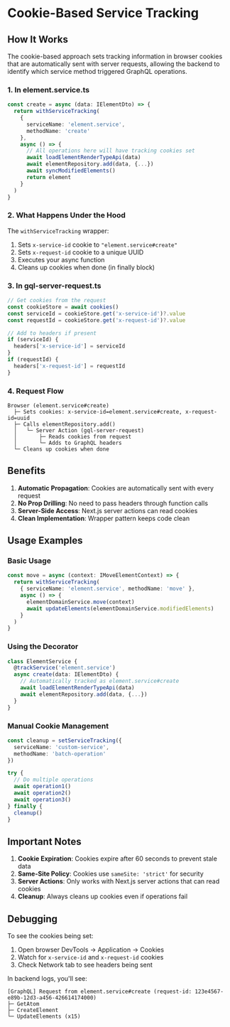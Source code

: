 # Cookie-Based Service Tracking

## How It Works

The cookie-based approach sets tracking information in browser cookies that are automatically sent with server requests, allowing the backend to identify which service method triggered GraphQL operations.

### 1. In element.service.ts

```typescript
const create = async (data: IElementDto) => {
  return withServiceTracking(
    { 
      serviceName: 'element.service',
      methodName: 'create'
    },
    async () => {
      // All operations here will have tracking cookies set
      await loadElementRenderTypeApi(data)
      await elementRepository.add(data, {...})
      await syncModifiedElements()
      return element
    }
  )
}
```

### 2. What Happens Under the Hood

The `withServiceTracking` wrapper:
1. Sets `x-service-id` cookie to `"element.service#create"`
2. Sets `x-request-id` cookie to a unique UUID
3. Executes your async function
4. Cleans up cookies when done (in finally block)

### 3. In gql-server-request.ts

```typescript
// Get cookies from the request
const cookieStore = await cookies()
const serviceId = cookieStore.get('x-service-id')?.value
const requestId = cookieStore.get('x-request-id')?.value

// Add to headers if present
if (serviceId) {
  headers['x-service-id'] = serviceId
}
if (requestId) {
  headers['x-request-id'] = requestId
}
```

### 4. Request Flow

```
Browser (element.service#create)
  ├─ Sets cookies: x-service-id=element.service#create, x-request-id=uuid
  ├─ Calls elementRepository.add()
  │   └─ Server Action (gql-server-request)
  │       ├─ Reads cookies from request
  │       └─ Adds to GraphQL headers
  └─ Cleans up cookies when done
```

## Benefits

1. **Automatic Propagation**: Cookies are automatically sent with every request
2. **No Prop Drilling**: No need to pass headers through function calls
3. **Server-Side Access**: Next.js server actions can read cookies
4. **Clean Implementation**: Wrapper pattern keeps code clean

## Usage Examples

### Basic Usage

```typescript
const move = async (context: IMoveElementContext) => {
  return withServiceTracking(
    { serviceName: 'element.service', methodName: 'move' },
    async () => {
      elementDomainService.move(context)
      await updateElements(elementDomainService.modifiedElements)
    }
  )
}
```

### Using the Decorator

```typescript
class ElementService {
  @trackService('element.service')
  async create(data: IElementDto) {
    // Automatically tracked as element.service#create
    await loadElementRenderTypeApi(data)
    await elementRepository.add(data, {...})
  }
}
```

### Manual Cookie Management

```typescript
const cleanup = setServiceTracking({
  serviceName: 'custom-service',
  methodName: 'batch-operation'
})

try {
  // Do multiple operations
  await operation1()
  await operation2()
  await operation3()
} finally {
  cleanup()
}
```

## Important Notes

1. **Cookie Expiration**: Cookies expire after 60 seconds to prevent stale data
2. **Same-Site Policy**: Cookies use `sameSite: 'strict'` for security
3. **Server Actions**: Only works with Next.js server actions that can read cookies
4. **Cleanup**: Always cleans up cookies even if operations fail

## Debugging

To see the cookies being set:
1. Open browser DevTools → Application → Cookies
2. Watch for `x-service-id` and `x-request-id` cookies
3. Check Network tab to see headers being sent

In backend logs, you'll see:
```
[GraphQL] Request from element.service#create (request-id: 123e4567-e89b-12d3-a456-426614174000)
├─ GetAtom
├─ CreateElement
└─ UpdateElements (x15)
```